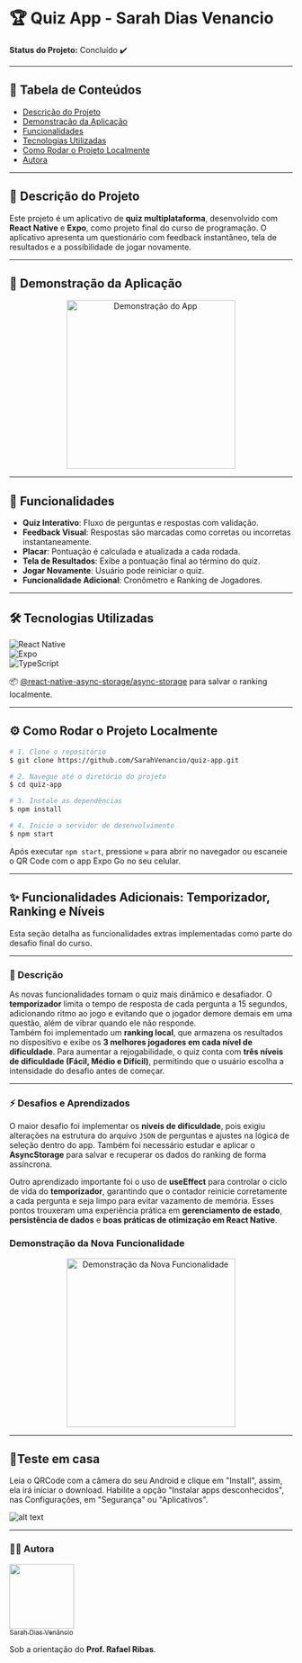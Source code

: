 # 🏆 Quiz App - Sarah Dias Venancio  
**Status do Projeto:** Concluído ✔️   

---

## 📑 Tabela de Conteúdos  
- [Descrição do Projeto](#-descrição-do-projeto)  
- [Demonstração da Aplicação](#-demonstração-da-aplicação)  
- [Funcionalidades](#-funcionalidades)  
- [Tecnologias Utilizadas](#️-tecnologias-utilizadas)  
- [Como Rodar o Projeto Localmente](#️-como-rodar-o-projeto-localmente)  
- [Autora](#-autora)  

---

## 📖 Descrição do Projeto  
<p align="start">
Este projeto é um aplicativo de <b>quiz multiplataforma</b>, desenvolvido com <b>React Native</b> e <b>Expo</b>, como projeto final do curso de programação.  
O aplicativo apresenta um questionário com feedback instantâneo, tela de resultados e a possibilidade de jogar novamente.
</p>  

---

## 🎥 Demonstração da Aplicação  
<p align="center">
  <img src="assets/images/quiz.gif" alt="Demonstração do App" width="300"/>
</p>  

---

## 🚀 Funcionalidades  
- **Quiz Interativo**: Fluxo de perguntas e respostas com validação.  
- **Feedback Visual**: Respostas são marcadas como corretas ou incorretas instantaneamente.  
- **Placar**: Pontuação é calculada e atualizada a cada rodada.  
- **Tela de Resultados**: Exibe a pontuação final ao término do quiz.  
- **Jogar Novamente**: Usuário pode reiniciar o quiz.  
- **Funcionalidade Adicional**: Cronômetro e Ranking de Jogadores.  

---

## 🛠️ Tecnologias Utilizadas  
![React Native](https://img.shields.io/badge/React_Native-20232A?style=for-the-badge&logo=react&logoColor=61DAFB)  
![Expo](https://img.shields.io/badge/Expo-1B1F23?style=for-the-badge&logo=expo&logoColor=white)  
![TypeScript](https://img.shields.io/badge/TypeScript-007ACC?style=for-the-badge&logo=typescript&logoColor=white)  

📦 [@react-native-async-storage/async-storage](https://github.com/react-native-async-storage/async-storage) para salvar o ranking localmente.  

---

## ⚙️ Como Rodar o Projeto Localmente  

```bash
# 1. Clone o repositório
$ git clone https://github.com/SarahVenancio/quiz-app.git

# 2. Navegue até o diretório do projeto
$ cd quiz-app

# 3. Instale as dependências
$ npm install

# 4. Inicie o servidor de desenvolvimento
$ npm start
```
Após executar `npm start`, pressione `w` para abrir no navegador ou escaneie o QR Code com o app Expo Go no seu celular.

---

## ✨ Funcionalidades Adicionais: Temporizador, Ranking e Níveis

Esta seção detalha as funcionalidades extras implementadas como parte do desafio final do curso.

---
### 📌 Descrição  
As novas funcionalidades tornam o quiz mais dinâmico e desafiador. O **temporizador** limita o tempo de resposta de cada pergunta a 15 segundos, adicionando ritmo ao jogo e evitando que o jogador demore demais em uma questão, além de vibrar quando ele não responde.  
Também foi implementado um **ranking local**, que armazena os resultados no dispositivo e exibe os **3 melhores jogadores em cada nível de dificuldade**. Para aumentar a rejogabilidade, o quiz conta com **três níveis de dificuldade (Fácil, Médio e Difícil)**, permitindo que o usuário escolha a intensidade do desafio antes de começar.  

---

### ⚡ Desafios e Aprendizados  
O maior desafio foi implementar os **níveis de dificuldade**, pois exigiu alterações na estrutura do arquivo `JSON` de perguntas e ajustes na lógica de seleção dentro do app. Também foi necessário estudar e aplicar o **AsyncStorage** para salvar e recuperar os dados do ranking de forma assíncrona.  

Outro aprendizado importante foi o uso de **useEffect** para controlar o ciclo de vida do **temporizador**, garantindo que o contador reinicie corretamente a cada pergunta e seja limpo para evitar vazamento de memória. Esses pontos trouxeram uma experiência prática em **gerenciamento de estado**, **persistência de dados** e **boas práticas de otimização em React Native**.  

### Demonstração da Nova Funcionalidade
<p align="center">
  <img src="./assets/images/quiz.gif" alt="Demonstração da Nova Funcionalidade" width="300"/>
</p>

---

## 📱Teste em casa
Leia o QRCode com a câmera do seu Android e clique em "Install", assim, ela irá iniciar o download.
Habilite a opção "Instalar apps desconhecidos", nas Configurações, em "Segurança" ou "Aplicativos".

![alt text](image.png)

---
### 👨‍💻 Autora
[<img src="https://avatars.githubusercontent.com/u/165316263?v=4" width=115><br><sub>Sarah Dias Venâncio</sub>](https://github.com/SarahVenancio) 

Sob a orientação do **Prof. Rafael Ribas**.